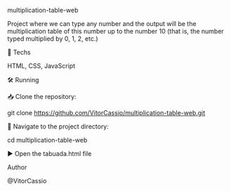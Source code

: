 multiplication-table-web

Project where we can type any number and the output will be the multiplication table of this number up to the number 10 (that is, the number typed multiplied by 0, 1, 2, etc.)

🚀 Techs

HTML, CSS, JavaScript

🛠️ Running

📥 Clone the repository:

git clone https://github.com/VitorCassio/multiplication-table-web.git

📂 Navigate to the project directory:

cd multiplication-table-web

▶️ Open the tabuada.html file

Author

@VitorCassio

